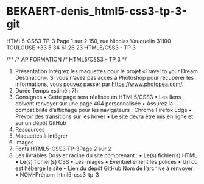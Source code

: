 # BEKAERT-denis_html5-css3-tp-3-git

HTML5-CSS3 TP-3 Page 1 sur 2
150, rue Nicolas Vauquelin
31100 TOULOUSE
+33 5 34 61 26 23
HTML5/CSS3 - TP 3


/**
/* AP FORMATION
/* HTML5/CSS3 - TP 3
*/


1. Présentation
Intégrez les maquettes pour le projet «Travel to your Dream Destination». Si vous n’avez pas accès à
Photoshop pour récupérer les informations, vous pouvez passer par https://www.photopea.com/.
2. Durée
Temps estimé : 7h
3. Consignes
• Cette page sera réalisée en HTML5/CSS3
• Les liens doivent renvoyer sur une page 404 personnalisée
• Assurez la compatibilité d’affichage pour les navigateurs : Chrome Firefox Edge
• Prévoir des transitions sur les hover
• Le site devra être mis en ligne et sur un dépôt GitHub
4. Ressources
1. Maquettes à intégrer
2. Images
3. Fonts
HTML5-CSS3 TP-3Page 2 sur 2
5. Les livrables
Dossier racine du site comprenant :
• Le(s) fichier(s) HTML
• Le(s) fichier(s) CSS
• Les images
• Éventuellement les polices
• Url où est hébergé le site
• Lien du dépôt GitHub
Nom de l’archive à renvoyer :
• NOM-Prénom_html5-css3-tp-3